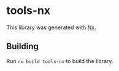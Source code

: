# tools-nx

This library was generated with [Nx](https://nx.dev).

## Building

Run `nx build tools-nx` to build the library.
